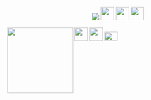 
<p  align="center">
<a href= "https://thoughtsofkinjal.blogspot.com/"><img src="https://img.icons8.com/material-outlined/26/000000/ball-point-pen.png"/></a>
<a href= "https://www.linkedin.com/in/kinjal-suryavanshi-425867107/"><img height="30" src="/icon/linkedin.png"></a>
<a href= "https://twitter.com/KinjalSuryavan2"><img height="30" src="/icon/twitter.png"></a>
<a href="https://instagram.com/_.kinjal._21"><img height="30" src="/icon/instagram.jpg"></a>
</p>
<a href="https://github.com/sponsors/M0nica"><img align="left" width="150" height="150" src="https://github.com/M0nica/M0nica/blob/main/octomonica/m0nica-octocat-rotating.gif?raw=true"></a>
<a href= "https://www.linkedin.com/in/kinjal-suryavanshi-425867107/"><img height="30" src="https://raw.githubusercontent.com/WaylonWalker/WaylonWalker/main/icon/linkedin.png"></a>
<a href= "https://twitter.com/KinjalSuryavan2"><img  width="30px" src="https://raw.githubusercontent.com/WaylonWalker/WaylonWalker/main/icon/twitter.png"></a>
<a href="https://instagram.com/_.kinjal._21"><img src="https://raw.githubusercontent.com/WaylonWalker/WaylonWalker/main/icon/instagram.jpg" height="20px" width="30px"> </a>
